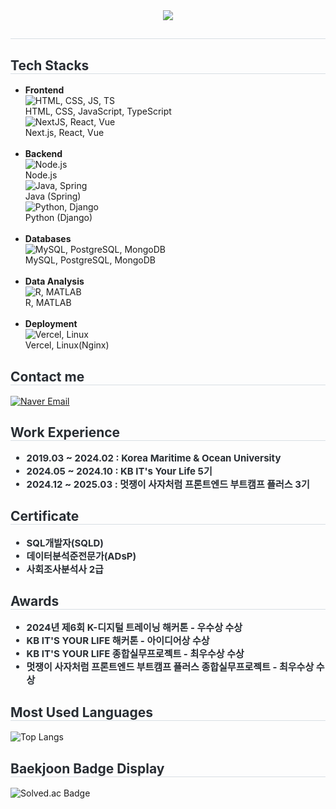 <head>
    <link href="https://cdnjs.cloudflare.com/ajax/libs/font-awesome/6.0.0-beta3/css/all.min.css" rel="stylesheet">
</head>

<div align="center">
    <img src="https://capsule-render.vercel.app/api?type=waving&color=a1cbf2&height=120&text=BoYun%20GitHub&animation=&fontColor=84aae6&fontSize=70" />
</div>

<div style="text-align: left;">
    <h2 style="border-bottom: 1px solid #d8dee4; color: #282d33;"></h2>
</div>

<div style="text-align: left;">
    <h2 style="border-bottom: 1px solid #d8dee4; color: #282d33;">Tech Stacks</h2>
    <div>
        <ul>
            <li><strong>Frontend</strong><br>
                <img src="https://skillicons.dev/icons?i=html,css,js,ts" alt="HTML, CSS, JS, TS"><br>
                HTML, CSS, JavaScript, TypeScript<br>
                <img src="https://skillicons.dev/icons?i=nextjs,react,vue" alt="NextJS, React, Vue"><br>
                Next.js, React, Vue
            </li><br>
            <li><strong>Backend</strong><br>
                <img src="https://skillicons.dev/icons?i=nodejs" alt="Node.js"><br>
                Node.js<br>
                <img src="https://skillicons.dev/icons?i=java,spring" alt="Java, Spring"><br>
                Java (Spring)<br>
                <img src="https://skillicons.dev/icons?i=python,django" alt="Python, Django"><br>
                Python (Django)
            </li><br>
            <li><strong>Databases</strong><br>
                <img src="https://skillicons.dev/icons?i=mysql,postgresql,mongodb" alt="MySQL, PostgreSQL, MongoDB"><br>
                MySQL, PostgreSQL, MongoDB
            </li><br>
            <li><strong>Data Analysis</strong><br>
                <img src="https://skillicons.dev/icons?i=r,matlab" alt="R, MATLAB"><br>
                R, MATLAB
            </li><br>
            <li><strong>Deployment</strong><br>
                <img src="https://skillicons.dev/icons?i=vercel,linux" alt="Vercel, Linux"><br>
                 Vercel, Linux(Nginx)
            </li>
        </ul>
    </div>
</div>

<div style="text-align: left;">
    <h2 style="border-bottom: 1px solid #d8dee4; color: #282d33;">Contact me</h2>
    <a href="mailto:qhdbs0802@naver.com">
      <img src="https://img.shields.io/badge/Naver Mail-03C75A?style=for-the-badge&logo=Naver&logoColor=white" alt="Naver Email">
    </a>
</div>

<div style="text-align: left;">
    <h2 style="border-bottom: 1px solid #d8dee4; color: #282d33;">Work Experience</h2>
    <ul style="font-weight: 700; font-size: 15px; color: #282d33;">
        <li>2019.03 ~ 2024.02 : Korea Maritime & Ocean University</li>
        <li>2024.05 ~ 2024.10 : KB IT's Your Life 5기</li>
        <li>2024.12 ~ 2025.03 : 멋쟁이 사자처럼 프론트엔드 부트캠프 플러스 3기</li>
    </ul>
</div>

<div style="text-align: left;">
    <h2 style="border-bottom: 1px solid #d8dee4; color: #282d33;">Certificate</h2>
    <ul style="font-weight: 700; font-size: 15px; color: #282d33;">
        <li>SQL개발자(SQLD)</li>
        <li>데이터분석준전문가(ADsP)</li>
        <li>사회조사분석사 2급</li>
    </ul>
</div>

<div style="text-align: left;">
    <h2 style="border-bottom: 1px solid #d8dee4; color: #282d33;">Awards</h2>
    <ul style="font-weight: 700; font-size: 15px; color: #282d33;">
        <li>2024년 제6회 K-디지털 트레이닝 해커톤 - 우수상 수상</li>
        <li>KB IT'S YOUR LIFE 해커톤 - 아이디어상 수상</li>
        <li>KB IT'S YOUR LIFE 종합실무프로젝트 - 최우수상 수상</li>
        <li>멋쟁이 사자처럼 프론트엔드 부트캠프 플러스 종합실무프로젝트 - 최우수상 수상</li>
    </ul>
</div>

<div style="text-align: left;">
    <h2 style="border-bottom: 1px solid #d8dee4; color: #282d33;">Most Used Languages</h2>
    <img src="https://github-readme-stats.vercel.app/api/top-langs/?username=BoyunLee&langs_count=8" alt="Top Langs">
</div>

<div style="text-align: left;">
    <h2 style="border-bottom: 1px solid #d8dee4; color: #282d33;">Baekjoon Badge Display</h2>
    <img src="http://mazassumnida.wtf/api/v2/generate_badge?boj=qhdbs0802" alt="Solved.ac Badge">
</div>
